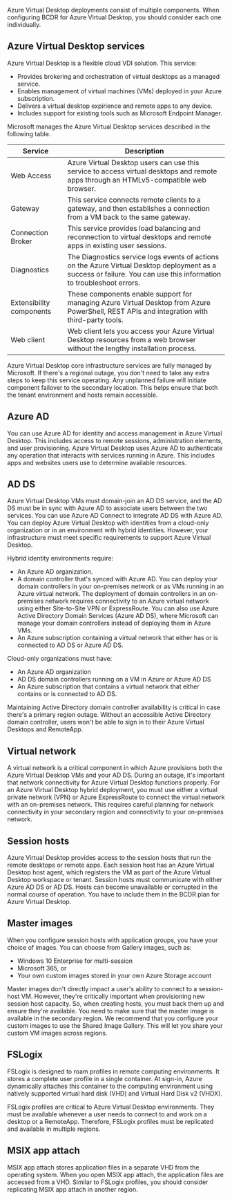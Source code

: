 Azure Virtual Desktop deployments consist of multiple components. When configuring BCDR for Azure Virtual Desktop, you should consider each one individually.

## Azure Virtual Desktop services

Azure Virtual Desktop is a flexible cloud VDI solution. This service:

- Provides brokering and orchestration of virtual desktops as a managed service.
- Enables management of virtual machines (VMs) deployed in your Azure subscription.
- Delivers a virtual desktop expirience and remote apps to any device.
- Includes support for existing tools such as Microsoft Endpoint Manager.

Microsoft manages the Azure Virtual Desktop services described in the following table.

| **Service** | **Description** |
| --- | --- |
| Web Access | Azure Virtual Desktop users can use this service to access virtual desktops and remote apps through an HTMLv5-compatible web browser. |
| Gateway | This service connects remote clients to a gateway, and then establishes a connection from a VM back to the same gateway. |
| Connection Broker | This service provides load balancing and reconnection to virtual desktops and remote apps in existing user sessions. |
| Diagnostics | The Diagnostics service logs events of actions on the Azure Virtual Desktop deployment as a success or failure. You can use this information to troubleshoot errors. |
| Extensibility components | These components enable support for managing Azure Virtual Desktop from Azure PowerShell, REST APIs and integration with third-party tools. |
| Web client | Web client lets you access your Azure Virtual Desktop resources from a web browser without the lengthy installation process. |

Azure Virtual Desktop core infrastructure services are fully managed by Microsoft. If there's a regional outage, you don't need to take any extra steps to keep this service operating. Any unplanned failure will initiate component failover to the secondary location. This helps ensure that both the tenant environment and hosts remain accessible.

## Azure AD

You can use Azure AD for identity and access management in Azure Virtual Desktop. This includes access to remote sessions, administration elements, and user provisioning. Azure Virtual Desktop uses Azure AD to authenticate any operation that interacts with services running in Azure. This includes apps and websites users use to determine available resources.

## AD DS
Azure Virtual Desktop VMs must domain-join an AD DS service, and the AD DS must be in sync with Azure AD to associate users between the two services. You can use Azure AD Connect to integrate AD DS with Azure AD. You can deploy Azure Virtual Desktop with identities from a cloud-only organization or in an environment with hybrid identities. However, your infrastructure must meet specific requirements to support Azure Virtual Desktop.

Hybrid identity environments require:

- An Azure AD organization.
- A domain controller that's synced with Azure AD. You can deploy your domain controllers in your on-premises network or as VMs running in an Azure virtual network. The deployment of domain controllers in an on-premises network requires connectivity to an Azure virtual network using either Site-to-Site VPN or ExpressRoute. You can also use Azure Active Directory Domain Services (Azure AD DS), where Microsoft can manage your domain controllers instead of deploying them in Azure VMs.
- An Azure subscription containing a virtual network that either has or is connected to AD DS or Azure AD DS.

Cloud-only organizations must have:

- An Azure AD organization
- AD DS domain controllers running on a VM in Azure or Azure AD DS
- An Azure subscription that contains a virtual network that either contains or is connected to AD DS.

Maintaining Active Directory domain controller availability is critical in case there's a primary region outage. Without an accessible Active Directory domain controller, users won't be able to sign in to their Azure Virtual Desktops and RemoteApp.

## Virtual network

A virtual network is a critical component in which Azure provisions both the Azure Virtual Desktop VMs and your AD DS. During an outage, it's important that network connectivity for Azure Virtual Desktop functions properly. For an Azure Virtual Desktop hybrid deployment, you must use either a virtual private network (VPN) or Azure ExpressRoute to connect the virtual network with an on-premises network. This requires careful planning for network connectivity in your secondary region and  connectivity to your on-premises network.

## Session hosts

Azure Virtual Desktop provides access to the session hosts that run the remote desktops or remote apps. Each session host has an Azure Virtual Desktop host agent, which registers the VM as part of the Azure Virtual Desktop workspace or tenant. Session hosts must communicate with either Azure AD DS or AD DS. Hosts can become unavailable or corrupted in the normal course of operation. You have to include them in the BCDR plan for Azure Virtual Desktop.

## Master images

When you configure session hosts with application groups, you have your choice of images. You can choose from Gallery images, such as:

- Windows 10 Enterprise for multi-session
- Microsoft 365, or
- Your own custom images stored in your own Azure Storage account

Master images don't directly impact a user's ability to connect to a session-host VM. However, they're critically important when provisioning new session host capacity. So, when creating hosts, you must back them up and ensure they're available. You need to make sure that the master image is available in the secondary region. We recommend that you configure your custom images to use the Shared Image Gallery. This will let you share your custom VM images across regions. 

## FSLogix

FSLogix is designed to roam profiles in remote computing environments. It stores a complete user profile in a single container. At sign-in, Azure dynamically attaches this container to the computing environment using natively supported virtual hard disk (VHD) and Virtual Hard Disk v2 (VHDX).

FSLogix profiles are critical to Azure Virtual Desktop environments. They must be available whenever a user needs to connect to and work on a desktop or a RemoteApp. Therefore, FSLogix profiles must be replicated and available in multiple regions.

## MSIX app attach

MSIX app attach stores application files in a separate VHD from the operating system. When you open MSIX app attach, the application files are accessed from a VHD. Similar to FSLogix profiles, you should consider replicating MSIX app attach in another region.